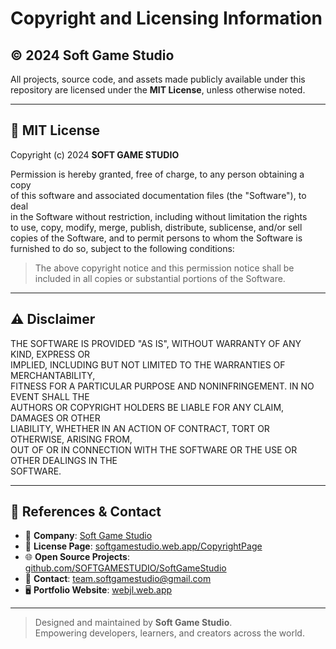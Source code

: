 # Copyright and Licensing Information

## © 2024 Soft Game Studio

All projects, source code, and assets made publicly available under this repository are licensed under the **MIT License**, unless otherwise noted.

---

## 📜 MIT License

Copyright (c) 2024 **SOFT GAME STUDIO**

Permission is hereby granted, free of charge, to any person obtaining a copy  
of this software and associated documentation files (the "Software"), to deal  
in the Software without restriction, including without limitation the rights  
to use, copy, modify, merge, publish, distribute, sublicense, and/or sell  
copies of the Software, and to permit persons to whom the Software is  
furnished to do so, subject to the following conditions:

> The above copyright notice and this permission notice shall be  
> included in all copies or substantial portions of the Software.

---

## ⚠️ Disclaimer

THE SOFTWARE IS PROVIDED "AS IS", WITHOUT WARRANTY OF ANY KIND, EXPRESS OR  
IMPLIED, INCLUDING BUT NOT LIMITED TO THE WARRANTIES OF MERCHANTABILITY,  
FITNESS FOR A PARTICULAR PURPOSE AND NONINFRINGEMENT. IN NO EVENT SHALL THE  
AUTHORS OR COPYRIGHT HOLDERS BE LIABLE FOR ANY CLAIM, DAMAGES OR OTHER  
LIABILITY, WHETHER IN AN ACTION OF CONTRACT, TORT OR OTHERWISE, ARISING FROM,  
OUT OF OR IN CONNECTION WITH THE SOFTWARE OR THE USE OR OTHER DEALINGS IN THE  
SOFTWARE.

---

## 🔗 References & Contact

- 📍 **Company**: [Soft Game Studio](https://softgamestudio.web.app)
- 📄 **License Page**: [softgamestudio.web.app/CopyrightPage](https://softgamestudio.web.app/CopyrightPage)
- 🌐 **Open Source Projects**: [github.com/SOFTGAMESTUDIO/SoftGameStudio](https://github.com/SOFTGAMESTUDIO/SoftGameStudio)
- 📧 **Contact**: [team.softgamestudio@gmail.com](mailto:team.softgamestudio@gmail.com)
- 🖥️ **Portfolio Website**: [webjl.web.app](https://webjl.web.app)

---

> Designed and maintained by **Soft Game Studio**.  
> Empowering developers, learners, and creators across the world.

